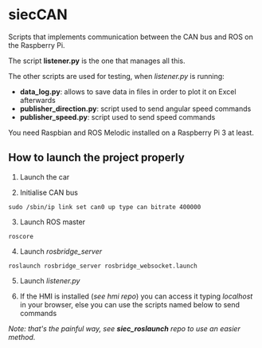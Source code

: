 # siecCAN

Scripts that implements communication between the CAN bus and ROS on the Raspberry Pi.

The script **listener.py** is the one that manages all this. 

The other scripts are used for testing, when *listener.py* is running:

- **data_log.py**: allows to save data in files in order to plot it on Excel afterwards
- **publisher_direction.py**: script used to send angular speed commands
- **publisher_speed.py**: script used to send speed commands

You need Raspbian and ROS Melodic installed on a Raspberry Pi 3 at least.

## How to launch the project properly

1. Launch the car

2. Initialise CAN bus
```
sudo /sbin/ip link set can0 up type can bitrate 400000
```
3. Launch ROS master
```
roscore
```
4. Launch *rosbridge_server*
```
roslaunch rosbridge_server rosbridge_websocket.launch
```
5. Launch *listener.py*

6. If the HMI is installed (*see hmi repo*) you can access it typing *localhost* in your browser, else you can use the scripts named below to send commands

*Note: that's the painful way, see **siec_roslaunch** repo to use an easier method.*
